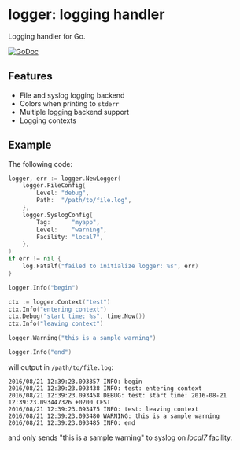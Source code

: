 # logger: logging handler

Logging handler for Go.

[![GoDoc](https://godoc.org/github.com/facette/logger?status.svg)](https://godoc.org/github.com/facette/logger)

## Features

 * File and syslog logging backend
 * Colors when printing to `stderr`
 * Multiple logging backend support
 * Logging contexts

## Example

The following code:
```go
logger, err := logger.NewLogger(
	logger.FileConfig{
		Level: "debug",
		Path:  "/path/to/file.log",
	},
	logger.SyslogConfig{
		Tag:      "myapp",
		Level:    "warning",
		Facility: "local7",
	},
)
if err != nil {
	log.Fatalf("failed to initialize logger: %s", err)
}

logger.Info("begin")

ctx := logger.Context("test")
ctx.Info("entering context")
ctx.Debug("start time: %s", time.Now())
ctx.Info("leaving context")

logger.Warning("this is a sample warning")

logger.Info("end")

```

will output in `/path/to/file.log`:

```
2016/08/21 12:39:23.093357 INFO: begin
2016/08/21 12:39:23.093438 INFO: test: entering context
2016/08/21 12:39:23.093458 DEBUG: test: start time: 2016-08-21 12:39:23.093447326 +0200 CEST
2016/08/21 12:39:23.093475 INFO: test: leaving context
2016/08/21 12:39:23.093480 WARNING: this is a sample warning
2016/08/21 12:39:23.093485 INFO: end
```

and only sends "this is a sample warning" to syslog on _local7_ facility.
